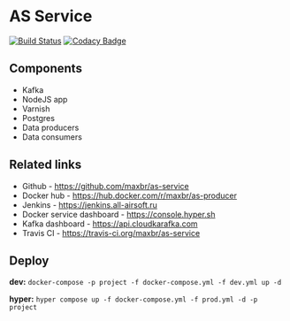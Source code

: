 AS Service
==========

[![Build Status](https://travis-ci.org/maxbr/as-parser.svg?branch=master)](https://travis-ci.org/maxbr/as-parser) [![Codacy Badge](https://api.codacy.com/project/badge/Grade/db2d2bb3d6e34747baa24a6985c21b90)](https://www.codacy.com/app/karelov-maksim/as-service?utm_source=github.com&amp;utm_medium=referral&amp;utm_content=maxbr/as-service&amp;utm_campaign=Badge_Grade)

## Components
* Kafka 
* NodeJS app
* Varnish
* Postgres
* Data producers
* Data consumers

## Related links
* Github - https://github.com/maxbr/as-service
* Docker hub - https://hub.docker.com/r/maxbr/as-producer
* Jenkins - https://jenkins.all-airsoft.ru
* Docker service dashboard - https://console.hyper.sh
* Kafka dashboard - https://api.cloudkarafka.com
* Travis CI - https://travis-ci.org/maxbr/as-service

## Deploy

**dev:** ``docker-compose -p project -f docker-compose.yml -f dev.yml up -d``

**hyper:** ``hyper compose up -f docker-compose.yml -f prod.yml -d -p project``
